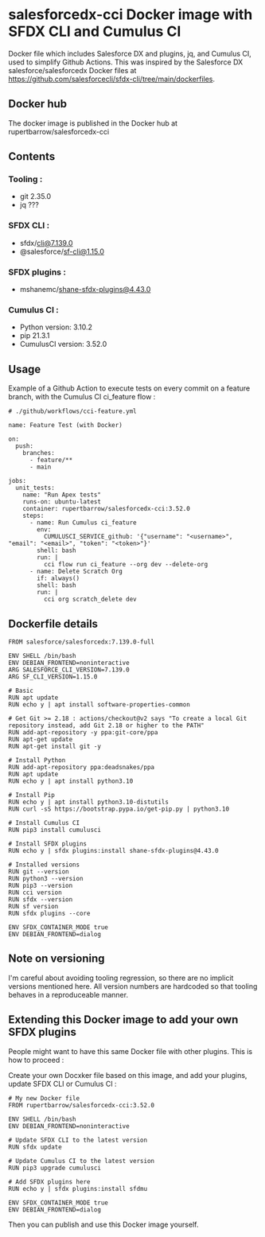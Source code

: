 # salesforcedx-cci Docker image with SFDX CLI and Cumulus CI
Docker file which includes Salesforce DX and plugins, jq, and Cumulus CI, used to simplify Github Actions.
This was inspired by the Salesforce DX salesforce/salesforcedx Docker files at https://github.com/salesforcecli/sfdx-cli/tree/main/dockerfiles.

## Docker hub
The docker image is published in the Docker hub at rupertbarrow/salesforcedx-cci 

## Contents
### Tooling :
- git 2.35.0
- jq ???

### SFDX CLI :
- sfdx/cli@7.139.0
- @salesforce/sf-cli@1.15.0

### SFDX plugins :
- mshanemc/shane-sfdx-plugins@4.43.0

### Cumulus CI :
- Python version: 3.10.2
- pip 21.3.1
- CumulusCI version: 3.52.0

## Usage
Example of a Github Action to execute tests on every commit on a feature branch, with the Cumulus CI ci_feature flow :

```
# ./github/workflows/cci-feature.yml

name: Feature Test (with Docker)

on:
  push:
    branches:
      - feature/**
      - main

jobs:
  unit_tests:
    name: "Run Apex tests"
    runs-on: ubuntu-latest
    container: rupertbarrow/salesforcedx-cci:3.52.0
    steps:
      - name: Run Cumulus ci_feature
        env:
          CUMULUSCI_SERVICE_github: '{"username": "<username>", "email": "<email>", "token": "<token>"}'
        shell: bash
        run: |
          cci flow run ci_feature --org dev --delete-org
      - name: Delete Scratch Org
        if: always()
        shell: bash
        run: |
          cci org scratch_delete dev
```

## Dockerfile details
```
FROM salesforce/salesforcedx:7.139.0-full

ENV SHELL /bin/bash
ENV DEBIAN_FRONTEND=noninteractive
ARG SALESFORCE_CLI_VERSION=7.139.0
ARG SF_CLI_VERSION=1.15.0

# Basic
RUN apt update
RUN echo y | apt install software-properties-common

# Get Git >= 2.18 : actions/checkout@v2 says "To create a local Git repository instead, add Git 2.18 or higher to the PATH"
RUN add-apt-repository -y ppa:git-core/ppa
RUN apt-get update
RUN apt-get install git -y

# Install Python
RUN add-apt-repository ppa:deadsnakes/ppa
RUN apt update
RUN echo y | apt install python3.10

# Install Pip
RUN echo y | apt install python3.10-distutils
RUN curl -sS https://bootstrap.pypa.io/get-pip.py | python3.10

# Install Cumulus CI
RUN pip3 install cumulusci

# Install SFDX plugins
RUN echo y | sfdx plugins:install shane-sfdx-plugins@4.43.0

# Installed versions
RUN git --version
RUN python3 --version
RUN pip3 --version
RUN cci version
RUN sfdx --version
RUN sf version
RUN sfdx plugins --core

ENV SFDX_CONTAINER_MODE true
ENV DEBIAN_FRONTEND=dialog
```

## Note on versioning
I'm careful about avoiding tooling regression, so there are no implicit versions mentioned here. All version numbers are hardcoded so that tooling behaves in a reproduceable manner.

## Extending this Docker image to add your own SFDX plugins
People might want to have this same Docker file with other plugins.
This is how to proceed :

Create your own Docxker file based on this image, and add your plugins, update SFDX CLI or Cumulus CI :
```
# My new Docker file
FROM rupertbarrow/salesforcedx-cci:3.52.0

ENV SHELL /bin/bash
ENV DEBIAN_FRONTEND=noninteractive

# Update SFDX CLI to the latest version
RUN sfdx update

# Update Cumulus CI to the latest version
RUN pip3 upgrade cumulusci

# Add SFDX plugins here
RUN echo y | sfdx plugins:install sfdmu

ENV SFDX_CONTAINER_MODE true
ENV DEBIAN_FRONTEND=dialog
```

Then you can publish and use this Docker image yourself.
